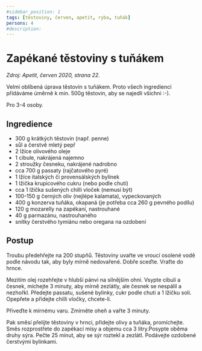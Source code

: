```yaml
---
#sidebar_position: 1
tags: [těstoviny, červen, apetit, ryba, tuňák]
persons: 4
#description:
---
```


# Zapékané těstoviny s tuňákem

_Zdroj: Apetit, červen 2020, strana 22._

Velmi oblíbená úprava těstovin s tuňákem. Proto všech ingrediencí přídáváme úměrně k min. 500g těstovin, aby se najedli všichni :-).

Pro 3-4 osoby.

## Ingredience

- 300 g krátkých těstovin (např. penne)
- sůl a čerstvě mletý pepř
- 2 lžíce olivového oleje
- 1 cibule, nakrájená najemno
- 2 stroužky česneku, nakrájené nadrobno
- cca 700 g passaty (rajčatového pyré)
- 1 lžíce italských či provensálských bylinek
- 1 lžička krupicového cukru (nebo podle chuti)
- cca 1 lžička sušených chilli vloček (nemusí být)
- 100-150 g černých oliv (nejlépe kalamata), vypeckovaných
- 400 g konzerva tuňáka, okapaná (je potřeba cca 260 g pevného podílu)
- 120 g mozarelly na zapékaní, nastrouhané
- 40 g parmazánu, nastrouhaného
- snítky čerstvého tymiánu nebo oregana na ozdobení

## Postup

Troubu předehřejte na 200 stupňů. Těstoviny uvařte ve vroucí osolené vodě podle návodu tak, aby byly mírně nedovařené. Dobře sceďte. Vraťte do hrnce.

Mezitím olej rozehřejte v hlubší pánvi na silnějším ohni. Vsypte cibuli a česnek, míchejte 3 minuty, aby mírně zezlátly, ale česnek se nespálil a nezhořkl. Předejte passatu, sušené bylinky, cukr podle chuti a 1 lžičku soli. Opepřete a přidejte chilli vločky, chcete-li.

Přiveďte k mírnému varu. Zmírněte oheň a vařte 3 minuty.

Pak směsí přelijte těstoviny v hrnci, přidejte olivy a tuňáka, promíchejte. Směs rozprostřete do zapékací mísy a objemu cca 3 litry.Posypte oběma druhy sýra. Pečte 25 minut, aby se sýr roztekl a zezlátl. Podávejte ozdobené čerstvými bylinkami.
